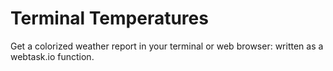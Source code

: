 
# Terminal Temperatures

Get a colorized weather report in your terminal or web browser: written as a webtask.io function.

